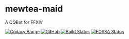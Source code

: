 # mewtea-maid
A QQBot for FFXIV

[![Codacy Badge](https://api.codacy.com/project/badge/Grade/690232510b0c48649e651f36f276928c)](https://www.codacy.com/manual/Ediblewildfungi/MewteaMaid?utm_source=github.com&amp;utm_medium=referral&amp;utm_content=Ediblewildfungi/MewteaMaid&amp;utm_campaign=Badge_Grade)
[![GitHub](https://img.shields.io/github/license/Ediblewildfungi/MewteaMaid?color=1ccc1a)](https://opensource.org/licenses/MIT)
[![Build Status](https://travis-ci.org/Ediblewildfungi/MewteaMaid.svg?branch=master)](https://travis-ci.org/Ediblewildfungi/MewteaMaid)
[![FOSSA Status](https://app.fossa.com/api/projects/git%2Bgithub.com%2FEdiblewildfungi%2FMewteaMaid.svg?type=shield)](https://app.fossa.com/projects/git%2Bgithub.com%2FEdiblewildfungi%2FMewteaMaid?ref=badge_shield)

